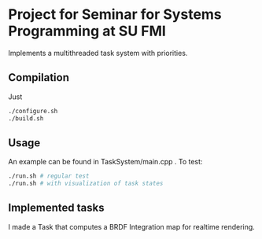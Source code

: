 # Project for Seminar for Systems Programming at SU FMI

Implements a multithreaded task system with priorities.

## Compilation

Just 
```bash
./configure.sh
./build.sh
```

## Usage

An example can be found in TaskSystem/main.cpp . To test:
```bash
./run.sh # regular test
./run.sh # with visualization of task states
```

## Implemented tasks

I made a Task that computes a BRDF Integration map for realtime rendering.
